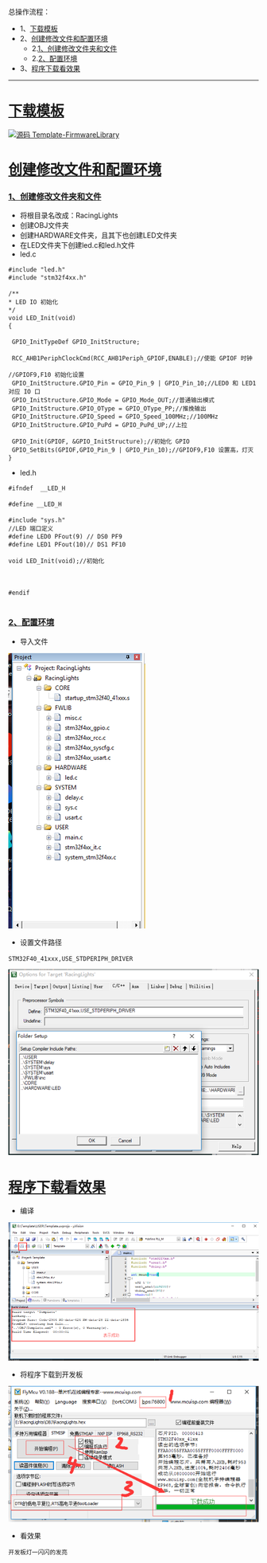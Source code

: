 总操作流程：
- 1、[下载模板](#STM-M4-01)
- 2、[创建修改文件和配置环境](#STM-M4-02)
    - 2.[1、创建修改文件夹和文件](#STM-M4-02-01)
    - 2.[2、配置环境](#STM-M4-02-02)
- 3、[程序下载看效果](#STM-M4-03)


***

# <a name="STM-M4-01" href="#" >下载模板</a>
[![](https://img.shields.io/badge/源码-Template--FirmwareLibrary-blue.svg "源码 Template-FirmwareLibrary")](https://github.com/lidekai/Template-FirmwareLibrary.git)

# <a name="STM-M4-02" href="#" >创建修改文件和配置环境</a>

### <a name="STM-M4-02-01" href="#" >1、创建修改文件夹和文件</a>
- 将根目录名改成：RacingLights
- 创建OBJ文件夹
- 创建HARDWARE文件夹，且其下也创建LED文件夹
- 在LED文件夹下创建led.c和led.h文件
- led.c
```
#include "led.h"
#include "stm32f4xx.h"

/**
* LED IO 初始化
*/
void LED_Init(void)
{

 GPIO_InitTypeDef GPIO_InitStructure;

 RCC_AHB1PeriphClockCmd(RCC_AHB1Periph_GPIOF,ENABLE);//使能 GPIOF 时钟

//GPIOF9,F10 初始化设置
 GPIO_InitStructure.GPIO_Pin = GPIO_Pin_9 | GPIO_Pin_10;//LED0 和 LED1 对应 IO 口
 GPIO_InitStructure.GPIO_Mode = GPIO_Mode_OUT;//普通输出模式
 GPIO_InitStructure.GPIO_OType = GPIO_OType_PP;//推挽输出
 GPIO_InitStructure.GPIO_Speed = GPIO_Speed_100MHz;//100MHz
 GPIO_InitStructure.GPIO_PuPd = GPIO_PuPd_UP;//上拉

 GPIO_Init(GPIOF, &GPIO_InitStructure);//初始化 GPIO
 GPIO_SetBits(GPIOF,GPIO_Pin_9 | GPIO_Pin_10);//GPIOF9,F10 设置高，灯灭
}

```
- led.h
```
#ifndef  __LED_H

#define __LED_H

#include "sys.h"
//LED 端口定义
#define LED0 PFout(9) // DS0 PF9
#define LED1 PFout(10)// DS1 PF10

void LED_Init(void);//初始化



#endif


```

### <a name="STM-M4-02-02" href="#" >2、配置环境</a>
- 导入文件

![](image/5-1.png)

- 设置文件路径

`STM32F40_41xxx,USE_STDPERIPH_DRIVER`

![](image/5-2.png)


# <a name="STM-M4-03" href="#" >程序下载看效果</a>
- 编译

![](image/3-13.png)

- 将程序下载到开发板

![](image/5-3.png)

- 看效果

`开发板灯一闪闪的发亮`